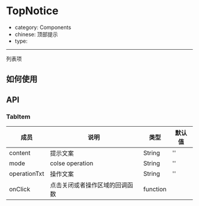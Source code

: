 # TopNotice

- category: Components
- chinese: 顶部提示
- type:

---

列表项

## 如何使用


## API

### TabItem
| 成员        | 说明           | 类型               | 默认值       |
|------------|----------------|--------------------|--------------|
| content    | 提示文案        | String |   ''  |
| mode    | colse operation        | String |   ''  |
| operationTxt    | 操作文案        | String |   ''  |
| onClick    | 点击关闭或者操作区域的回调函数        | function |     |